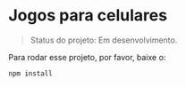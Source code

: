 <h1>Jogos para celulares</h1>

>Status do projeto: Em desenvolvimento.

Para rodar esse projeto, por favor, baixe o:
```
npm install
```
